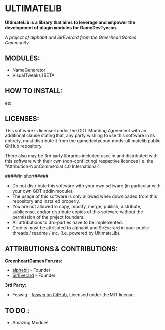 ULTIMATELIB
=============================
**UltimateLib is a library that aims to leverage and empower the development of plugin modules for GameDevTycoon.**

*A project of alphabit and SirEverard from the GreenheartGames Community.*


MODULES:
--------------
- NameGenerator
- VisualTweaks [BETA]



HOW TO INSTALL:
--------------
etc

LICENSES:
--------------
This software is licensed under the GDT Modding Agreement with an additional clause stating that,
any party wishing to use this software in its entirety, must distribute it from the gamedevtycoon-mods-ultimatelib
public GitHub repository.

There also may be 3rd party libraries included used in and distributed with this software with their own (non-conflicting)
respective licences i.e. the "Attribution-NonCommercial 4.0 International".

#####In short#####

- Do not distribute this software with your own software (in particular with your own GDT addin module).
- The usage of this software is only allowed when downloaded from this repository and installed properly.
- You are not allowed to copy, modify, merge, publish, distribute, sublicense, and/or distribute copies of this software without the permission of the project founders.
- All attributions to 3rd-parties have to be implemented.
- Credits must be attributed to alphabit and SirEverard in your public threads / readme / etc. (i.e. powered by UltimateLib).
 
ATTRIBUTIONS & CONTRIBUTIONS:
--------------

**<a href="http://forum.greenheartgames.com/">GreenheartGames Forums:</a>**
- <a href="hhttps://github.com/abesco/">alphabit</a> - Founder
- <a href="https://github.com/SirEverard/">SirEverard</a> - Founder

**3rd Party:**
- Foswig - <a href="https://github.com/mrsharpoblunto/foswig.js/">foswig on GitHub</a>, Licensed under the MIT license.


TO DO :
-------------

- Amazing Module!



